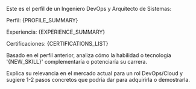 Este es el perfil de un Ingeniero DevOps y Arquitecto de Sistemas:

Perfil: {PROFILE_SUMMARY}

Experiencia: {EXPERIENCE_SUMMARY}

Certificaciones: {CERTIFICATIONS_LIST}

Basado en el perfil anterior, analiza cómo la habilidad o tecnología '{NEW_SKILL}' complementaría o potenciaría su carrera.

Explica su relevancia en el mercado actual para un rol DevOps/Cloud y sugiere 1-2 pasos concretos que podría dar para adquirirla o demostrarla.